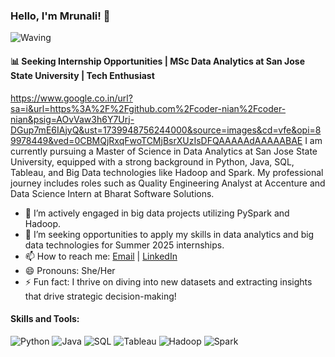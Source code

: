 ### Hello, I'm Mrunali! 👋
![Waving](https://github.com/yourusername/yourrepository/blob/main/waving.gif?raw=true)


#### 📊 Seeking Internship Opportunities | MSc Data Analytics at San Jose State University | Tech Enthusiast
https://www.google.co.in/url?sa=i&url=https%3A%2F%2Fgithub.com%2Fcoder-nian%2Fcoder-nian&psig=AOvVaw3h6Y7Urj-DGup7mE6IAjyQ&ust=1739948756244000&source=images&cd=vfe&opi=89978449&ved=0CBMQjRxqFwoTCMjBsrXUzIsDFQAAAAAdAAAAABAE
I am currently pursuing a Master of Science in Data Analytics at San Jose State University, equipped with a strong background in Python, Java, SQL, Tableau, and Big Data technologies like Hadoop and Spark. My professional journey includes roles such as Quality Engineering Analyst at Accenture and Data Science Intern at Bharat Software Solutions.

- 🔭 I’m actively engaged in big data projects utilizing PySpark and Hadoop.
- 🤔 I’m seeking opportunities to apply my skills in data analytics and big data technologies for Summer 2025 internships.
- 📫 How to reach me: [Email](mailto:mrunali.katta@sjsu.edu) | [LinkedIn](https://linkedin.com/in/mrunali-katta)
- 😄 Pronouns: She/Her
- ⚡ Fun fact: I thrive on diving into new datasets and extracting insights that drive strategic decision-making!

#### Skills and Tools:
![Python](https://img.shields.io/badge/-Python-3776AB?style=flat-square&logo=Python&logoColor=white)
![Java](https://img.shields.io/badge/-Java-007396?style=flat-square&logo=Java&logoColor=white)
![SQL](https://img.shields.io/badge/-SQL-4479A1?style=flat-square&logo=MySQL&logoColor=white)
![Tableau](https://img.shields.io/badge/-Tableau-1F4E5F?style=flat-square&logo=Tableau&logoColor=white)
![Hadoop](https://img.shields.io/badge/-Hadoop-66CCFF?style=flat-square&logo=ApacheHadoop&logoColor=white)
![Spark](https://img.shields.io/badge/-Spark-E25A1C?style=flat-square&logo=ApacheSpark&logoColor=white)
